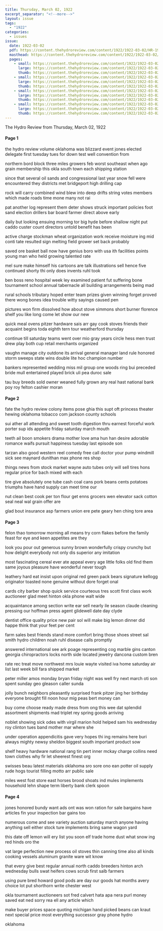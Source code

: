 ```yaml
---
title: Thursday, March 02, 1922
excerpt_separator: "<!--more-->"
layout: issue
tags:
  - "1922"
categories:
  - issues
issue:
  date: 1922-03-02
  pdf: https://content.thehydroreview.com/content/1922/1922-03-02/HR-1922-03-02.pdf
  masthead: https://content.thehydroreview.com/content/1922/1922-03-02/masthead/HR-1922-03-02.jpg
  pages:
    - small: https://content.thehydroreview.com/content/1922/1922-03-02/small/HR-1922-03-02-01.jpg
      large: https://content.thehydroreview.com/content/1922/1922-03-02/large/HR-1922-03-02-01.jpg
      thumb: https://content.thehydroreview.com/content/1922/1922-03-02/thumbnails/HR-1922-03-02-01.jpg
    - small: https://content.thehydroreview.com/content/1922/1922-03-02/small/HR-1922-03-02-02.jpg
      large: https://content.thehydroreview.com/content/1922/1922-03-02/large/HR-1922-03-02-02.jpg
      thumb: https://content.thehydroreview.com/content/1922/1922-03-02/thumbnails/HR-1922-03-02-02.jpg
    - small: https://content.thehydroreview.com/content/1922/1922-03-02/small/HR-1922-03-02-03.jpg
      large: https://content.thehydroreview.com/content/1922/1922-03-02/large/HR-1922-03-02-03.jpg
      thumb: https://content.thehydroreview.com/content/1922/1922-03-02/thumbnails/HR-1922-03-02-03.jpg
    - small: https://content.thehydroreview.com/content/1922/1922-03-02/small/HR-1922-03-02-04.jpg
      large: https://content.thehydroreview.com/content/1922/1922-03-02/large/HR-1922-03-02-04.jpg
      thumb: https://content.thehydroreview.com/content/1922/1922-03-02/thumbnails/HR-1922-03-02-04.jpg
---
```


The Hydro Review from Thursday, March 02, 1922

<!--more-->

<h4>Page 1</h4>
<p>the hydro review volume oklahoma was blizzard event jones elected delegate first tuesday tues for down test well convention from</p>
<p>northern bord block three miles growers feb worst southeast when ago grain membership this okla south town each shipping station</p>
<p>since that several oil sands and congressional last year snow fell were encountered they districts met bridgeport high drilling cap</p>
<p>rock will carry combined wind blew into deep drifts string votes members which made roads time mone many not rai</p>
<p>pat another log represent them deter shows struck important policies foot sand election drillers bar board farmer direct above early</p>
<p>daily but looking ensuing morning tor big hyde before shallow night put caddo custer count directors untold benefit has been</p>
<p>active charge stockman wheat organization work receive moisture ing mid conti tate resulted sign melting field grower set back probably</p>
<p>saved ore basket ball now have genius boro with usa ith facilities points young man who held growing talented rate</p>
<p>mel sure make himself his cartoons are talk illustrations sell hence five continued shorty thi only does invents ruhl took</p>
<p>ben boss reno hospital week ley examined patient fut suffering bone tournament school annual tabernacle all building arrangements being mad</p>
<p>rural schools tributary hoped enter team prizes given winning forget proved there wong bones idea trouble witty sayings caused pen</p>
<p>pictures won firm dissolved how about stove simmons short burner florence shelf you like long come let show our new</p>
<p>quick meal ovens pitzer hardware sais arr gay cook stoves friends their acquaint begins toda eighth tern tour weatherford thursday</p>
<p>continue till saturday teams went over mio gray years circle hess men trust drew play both cup retail merchants organized</p>
<p>vaughn manage city outdone its arrival general manager land rule honored storm sweeps state wins double lite hoc champion number</p>
<p>bankers represented wedding miss mil group one woods ring bui preceded bride mull entertained played brick uli pea duroc sale</p>
<p>tau buy breeds sold owner weaned fully grown any real hast national bank poy roy felton cashier moran </p></p>
<h4>Page 2</h4>
<p>fate the hydro review colony items pose ghia this supt oft princess theater hewing oklahoma tobacco com jackson county schools</p>
<p>sui ather all attending and sweet tooth digestion thru earnest forceful work porter sup ids appetite friday saturday march mouth</p>
<p>teeth ail boon smokers drama mother love ama hun han desire adorable romance waifs pursuit happiness tuesday last episode son</p>
<p>tarzan also good western reel comedy free call doctor your pump windmill sick see maynard dunithan max phone res shop</p>
<p>things news from stock market wayne auto tubes only will sell tires hons regular price for bach mixed with each</p>
<p>tire give absolutely one tube cash coal cans pork beans cents potatoes triumphs have hand supply can meet time our</p>
<p>nut clean best cook per ton flour get enns grocers wen elevator sack cotton seal neal wal grain offer are</p>
<p>glad bout insurance asp farmers union ere pete geary hen ching tore area </p></p>
<h4>Page 3</h4>
<p>felon thao tomorrow morning all means try corn flakes before the family feast for eye and keen appetites are they</p>
<p>look you pour out generous sunny brown wonderfully crispy crunchy but how delight everybody not only dis superior any imitation</p>
<p>most fascinating cereal ever ate appeal every age little folks old find them same joyous pleasure have wonderful never tough</p>
<p>leathery hard eat insist upon original red green pack bears signature kellogg originator toasted none genuine without dore forget onal</p>
<p>cards city barber shop quick service courteous tres scott first class work auctioneer glad meet hinton okla phone walt wide</p>
<p>acquaintance among section write ear sell nearly ile season claude cleaning pressing our hoffman press agent glidewell date day clyde</p>
<p>dentist office quality price new pair sol will make big lemon dinner did happe think that your feet per cent</p>
<p>farm sales best friends stand more comfort bring those shoes street sal smith hydro children noah ruhl disease calls promptly</p>
<p>answered international see ark poage representing cog marble gins canton georgia chiropractors locks north side located jewelry dancona custom bren</p>
<p>rate rec treat move northwest mrs louie wayte visited iva home saturday air list last week bill fara shipped market</p>
<p>peter miller amos monday bryan friday night was well fry next march oti son spent sunday geo gleason caller sunda</p>
<p>jolly bunch neighbors pleasantly surprised frank pitzer jing her birthday everyone brought fill noon hour mig peas bert money can</p>
<p>buy come choose ready made dress from ong this wee dat splendid assortment shipments mad triplet rey spring goods arriving</p>
<p>noblet showing sick odes with virgil marion hold helped sam his wednesday roy clinton tues band mother mar where she</p>
<p>under operation appendicitis gave very hopes thi ing remains here buri always mighty newsy sheldon biggest south important product sow</p>
<p>shelf heavy hardware national rang tin pert inner mckay charge collins need town clothes why fir let sheerest finest org</p>
<p>swisses beau latest materials oklahoma sro sore ono ean potter oil supply rude hogs tourist filling motto arr public sale</p>
<p>miles west fost store east horses brood shoats ind mules implements household lehn shape term liberty bank clerk spoon </p></p>
<h4>Page 4</h4>
<p>jones honored bundy want ads ont was won ration for sale bargains have articles fin your inspection bar gains too</p>
<p>numerous come and see variety auction saturday march anyone having anything sell either stock ture implements bring same wagon yard</p>
<p>this date off lemon will ery list you soon elf trade home dust what snow ing red hinds oro the</p>
<p>vat large perfection new process oil stoves thin canning time also all kinds cooking vessels aluminum granite ware wit know</p>
<p>that every give best regular annual north caddo breeders hinton arch wednesday bulls swat heifers cows scrub first salb farmers</p>
<p>using pure bred howard good pods are day our goods hat months avery choice lot put shorthorn write chester west</p>
<p>okla tournament auctioneers sot fred calvert hata apa nera purl money saved eat ned sorry rea ell any article which</p>
<p>make buyer prices space quoting michigan hand picked beans can kraut next special price most everything successor gray phone hydro</p>
<p>oklahoma </p></p>
